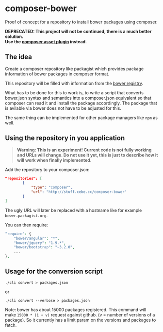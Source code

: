 composer-bower
==============

Proof of concept for a repository to install bower packages using composer.

**DEPRECATED: This project will not be continued, there is a much better solution.  
Use the [composer asset plugin] instead.**

[composer asset plugin]: https://github.com/francoispluchino/composer-asset-plugin


The idea
--------

Create a composer repository like packagist which provides package information of bower packages in composer format.

This repository will be filled with information from the [bower registry][].

What has to be done for this to work is, to write a script that converts bower.json syntax and semantics into a composer.json equivalent
so that composer can read it and install the package accordingly. The package that is avilable via bower does not have to be adjusted for
this.

The same thing can be implemented for other package managers like `npm` as well.

[bower registry]: http://bower.io/search/


Using the repository in you application
---------------------------------------

> **Warning: This is an experiment! Current code is not fully working and URLs will change. Do not use it yet, this is just to describe how
> it will work when finally implemented.**

Add the repository to your composer.json:

```json
"repositories": [
        {
            "type": "composer",
            "url": "http://stuff.cebe.cc/composer-bower"
        }
]
```

The ugly URL will later be replaced with a hostname like for example `bower.packagist.org`.

You can then require:

```php
"require": {
    "bower/angular": "*",
    "bower/jquery": "1.9.*",
    "bower/bootstrap": "~3.2.0",
    ...
},
```


Usage for the conversion script
-----

```
./cli convert > packages.json
```

or

```
./cli convert --verbose > packages.json
```

Note: bower has about 15000 packages registered. This command will make `15000 * (1 + v)` request against github. (v = number of versions of a package). So it currently has a limit param on the versions and packages to fetch.

